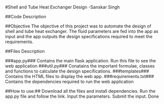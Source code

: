 #Shell and Tube Heat Exchanger Design
-Sanskar Singh

##Code Description

##Objective
The objective of this project was to automate the design of shell and tube heat
exchanger. The fluid parameters are fed into the app as input and the app outputs
the design specifications required to meet the requirements.

##Files Description

###app.py### Contains the main flask application. Run this file to see the web application
###util.py### Conatains the important formulae, classes and functions to calculate the
design specifications.
###templates### Contains the HTML files to display the web app.
###requirements.txt### Contains the dependencies required to run the web application

##How to use:##
Download all the files and install dependencies.
Run the app.py file and follow the
link. 
Input the parameters. 
Submit the input. Done
